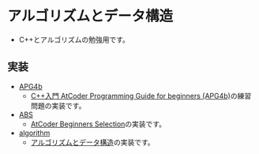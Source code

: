 # アルゴリズムとデータ構造

- C++とアルゴリズムの勉強用です。

## 実装

- [APG4b][apg4b]
  - [C++入門 AtCoder Programming Guide for beginners (APG4b)](https://atcoder.jp/contests/apg4b)の練習問題の実装です。
- [ABS][abs]
  - [AtCoder Beginners Selection](https://atcoder.jp/contests/abs)の実装です。
- [algorithm][algorithm]
  - [アルゴリズムとデータ構造](https://www.kspub.co.jp/book/detail/5128442.html)の実装です。

[algorithm]: ./algorithm
[apg4b]: ./APG4b
[abs]: ./ABS
